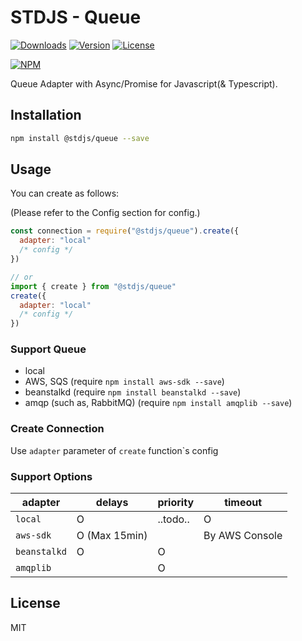 # STDJS - Queue

[![Downloads](https://img.shields.io/npm/dt/@stdjs/queue.svg)](https://npmcharts.com/compare/@stdjs/queue?minimal=true)
[![Version](https://img.shields.io/npm/v/@stdjs/queue.svg)](https://www.npmjs.com/package/@stdjs/queue)
[![License](https://img.shields.io/npm/l/@stdjs/queue.svg)](https://www.npmjs.com/package/@stdjs/queue)

[![NPM](https://nodei.co/npm/@stdjs/queue.png)](https://www.npmjs.com/package/@stdjs/queue)

Queue Adapter with Async/Promise for Javascript(& Typescript).

## Installation

```bash
npm install @stdjs/queue --save
```

## Usage

You can create as follows:

(Please refer to the Config section for config.)

```javascript
const connection = require("@stdjs/queue").create({
  adapter: "local"
  /* config */
})

// or
import { create } from "@stdjs/queue"
create({
  adapter: "local"
  /* config */
})
```

### Support Queue

- local
- AWS, SQS (require `npm install aws-sdk --save`)
- beanstalkd (require `npm install beanstalkd --save`)
- amqp (such as, RabbitMQ) (require `npm install amqplib --save`)

### Create Connection

Use `adapter` parameter of `create` function`s config

### Support Options

| adapter      | delays        | priority | timeout        |
|--------------|---------------|----------|----------------|
| `local`      | O             | ..todo.. | O              |
| `aws-sdk`    | O (Max 15min) |          | By AWS Console |
| `beanstalkd` | O             | O        |                |
| `amqplib`    |               | O        |                |

## License

MIT
